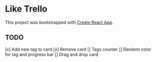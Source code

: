# Like Trello

This project was bootstrapped with [Create React App](https://github.com/facebook/create-react-app).

## TODO

[x] Add new tag to card
[x] Remove card
[] Tags counter
[] Random color for tag and progress bar
[] Drag and drop card
